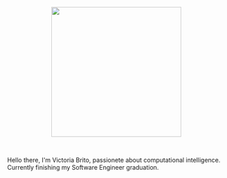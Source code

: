 <p align="center">
<img src="https://media.giphy.com/media/66r6Rnimi8x7ZyBLGw/giphy.gif" width= 300 /> 
  </p>
<br/>

Hello there, I'm Victoria Brito, passionete about computational intelligence. Currently finishing my Software Engineer graduation.
